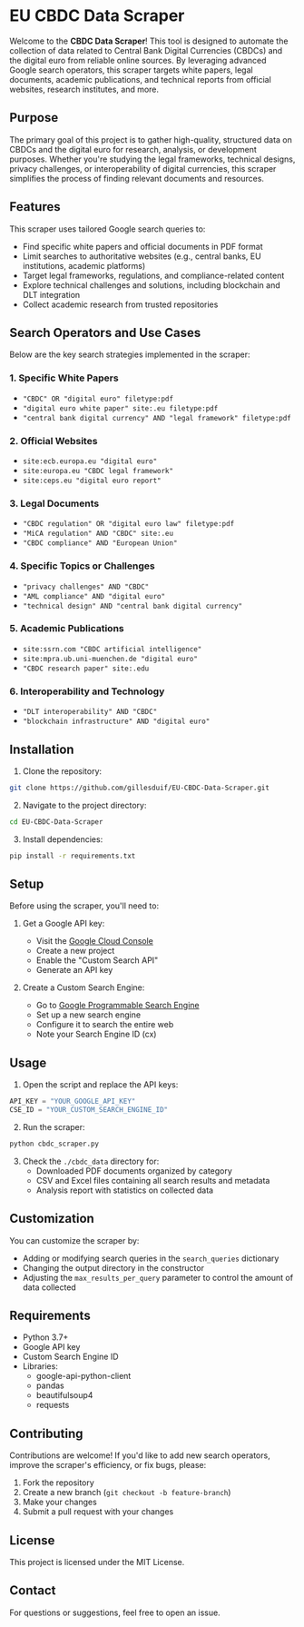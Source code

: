 # EU CBDC Data Scraper

Welcome to the **CBDC Data Scraper**! This tool is designed to automate the collection of data related to Central Bank Digital Currencies (CBDCs) and the digital euro from reliable online sources. By leveraging advanced Google search operators, this scraper targets white papers, legal documents, academic publications, and technical reports from official websites, research institutes, and more.

## Purpose

The primary goal of this project is to gather high-quality, structured data on CBDCs and the digital euro for research, analysis, or development purposes. Whether you're studying the legal frameworks, technical designs, privacy challenges, or interoperability of digital currencies, this scraper simplifies the process of finding relevant documents and resources.

## Features

This scraper uses tailored Google search queries to:
* Find specific white papers and official documents in PDF format
* Limit searches to authoritative websites (e.g., central banks, EU institutions, academic platforms)
* Target legal frameworks, regulations, and compliance-related content
* Explore technical challenges and solutions, including blockchain and DLT integration
* Collect academic research from trusted repositories

## Search Operators and Use Cases

Below are the key search strategies implemented in the scraper:

### 1. Specific White Papers
* `"CBDC" OR "digital euro" filetype:pdf`
* `"digital euro white paper" site:.eu filetype:pdf`
* `"central bank digital currency" AND "legal framework" filetype:pdf`

### 2. Official Websites
* `site:ecb.europa.eu "digital euro"`
* `site:europa.eu "CBDC legal framework"`
* `site:ceps.eu "digital euro report"`

### 3. Legal Documents
* `"CBDC regulation" OR "digital euro law" filetype:pdf`
* `"MiCA regulation" AND "CBDC" site:.eu`
* `"CBDC compliance" AND "European Union"`

### 4. Specific Topics or Challenges
* `"privacy challenges" AND "CBDC"`
* `"AML compliance" AND "digital euro"`
* `"technical design" AND "central bank digital currency"`

### 5. Academic Publications
* `site:ssrn.com "CBDC artificial intelligence"`
* `site:mpra.ub.uni-muenchen.de "digital euro"`
* `"CBDC research paper" site:.edu`

### 6. Interoperability and Technology
* `"DLT interoperability" AND "CBDC"`
* `"blockchain infrastructure" AND "digital euro"`

## Installation

1. Clone the repository:
```bash
git clone https://github.com/gillesduif/EU-CBDC-Data-Scraper.git
```

2. Navigate to the project directory:
```bash
cd EU-CBDC-Data-Scraper
```

3. Install dependencies:
```bash
pip install -r requirements.txt
```

## Setup

Before using the scraper, you'll need to:

1. Get a Google API key:
   - Visit the [Google Cloud Console](https://console.cloud.google.com/)
   - Create a new project
   - Enable the "Custom Search API"
   - Generate an API key

2. Create a Custom Search Engine:
   - Go to [Google Programmable Search Engine](https://programmablesearch.google.com/create)
   - Set up a new search engine
   - Configure it to search the entire web
   - Note your Search Engine ID (cx)

## Usage

1. Open the script and replace the API keys:
```python
API_KEY = "YOUR_GOOGLE_API_KEY"
CSE_ID = "YOUR_CUSTOM_SEARCH_ENGINE_ID"
```

2. Run the scraper:
```bash
python cbdc_scraper.py
```

3. Check the `./cbdc_data` directory for:
   - Downloaded PDF documents organized by category
   - CSV and Excel files containing all search results and metadata
   - Analysis report with statistics on collected data

## Customization

You can customize the scraper by:
- Adding or modifying search queries in the `search_queries` dictionary
- Changing the output directory in the constructor
- Adjusting the `max_results_per_query` parameter to control the amount of data collected

## Requirements

* Python 3.7+
* Google API key
* Custom Search Engine ID
* Libraries:
  - google-api-python-client
  - pandas
  - beautifulsoup4
  - requests

## Contributing

Contributions are welcome! If you'd like to add new search operators, improve the scraper's efficiency, or fix bugs, please:

1. Fork the repository
2. Create a new branch (`git checkout -b feature-branch`)
3. Make your changes
4. Submit a pull request with your changes

## License

This project is licensed under the MIT License.

## Contact

For questions or suggestions, feel free to open an issue.
